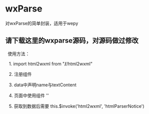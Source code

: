 # wxParse
对wxParse的简单封装，适用于wepy
 
## 请下载这里的wxparse源码，对源码做过修改
 
使用方法： 

    1. import html2wxml from "**/**/html2wxml"
    
    2. 注册组件
    
    3. data中声明name与textContent
    
    4. 页面中使用组件 '<html2wxml :parserName="name" :parserContent.sync="textContent"></html2wxml>'
    
    5. 获取到数据后需要 this.$invoke('html2wxml', 'htmlParserNotice')
